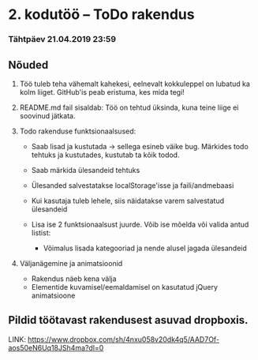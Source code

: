 # 2. kodutöö – ToDo rakendus

### Tähtpäev 21.04.2019 23:59

## Nõuded

1. Töö tuleb teha vähemalt kahekesi, eelnevalt kokkuleppel on lubatud ka kolm liiget. GitHub'is peab eristuma, kes mida tegi!
1. README.md fail sisaldab:
   Töö on tehtud üksinda, kuna teine liige ei soovinud jätkata.
1. Todo rakenduse funktsionaalsused:   
    * Saab lisad ja kustutada -> sellega esineb väike bug. Märkides todo tehtuks ja kustutades, kustutab ta kõik todod.
    * Saab märkida ülesandeid tehtuks

    * Ülesanded salvestatakse localStorage'isse ja faili/andmebaasi

    * Kui kasutaja tuleb lehele, siis näidatakse varem salvestatud ülesandeid
    * Lisa ise 2 funktsionaalsust juurde. Võib ise mõelda või valida antud listist:
         * Võimalus lisada kategooriad ja nende alusel jagada ülesandeid

1. Väljanägemine ja animatsioonid
    * Rakendus näeb kena välja
    * Elementide kuvamisel/eemaldamisel on kasutatud jQuery animatsioone


## Pildid töötavast rakendusest asuvad dropboxis.
LINK: https://www.dropbox.com/sh/4nxu058v20dk4q5/AAD7Of-aos50eN6Uq18JSh4ma?dl=0

